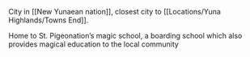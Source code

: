 City in [[New Yunaean nation]], closest city to [[Locations/Yuna Highlands/Towns End]].

Home to St. Pigeonation’s magic school, a boarding school which also provides magical education to the local community 